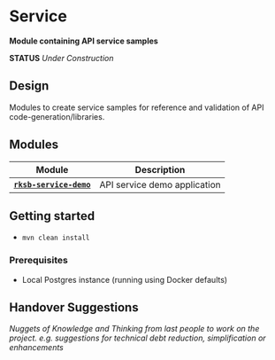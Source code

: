 # Service

**Module containing API service samples**

**STATUS** _Under Construction_


## Design

Modules to create service samples for reference and validation of API code-generation/libraries.


## Modules

Module          | Description
--------------- | ------------- 
[**`rksb-service-demo`**](./rksb-service-demo/README.md)    |  API service demo application


## Getting started

* `mvn clean install` 

### Prerequisites

* Local Postgres instance (running using Docker defaults)


## Handover Suggestions

_Nuggets of Knowledge and Thinking from last people to work on the project._
_e.g. suggestions for technical debt reduction, simplification or enhancements_


